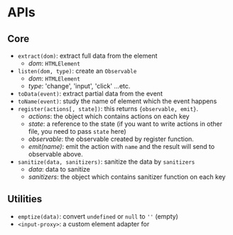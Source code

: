 # APIs

## Core
- `extract(dom)`: extract full data from the element
  - *dom*: `HTMLElement`
- `listen(dom, type)`: create an `Observable`
  - *dom*: `HTMLElement`
  - *type*: 'change', 'input', 'click' ...etc.
- `toData(event)`: extract partial data from the event
- `toName(event)`: study the name of element which the event happens
- `register(actions[, state])`: this returns `{observable, emit}`.
  - *actions*: the object which contains actions on each key
  - *state*: a reference to the state (if you want to write actions in other file, you need to pass `state` here)
  - *observable*: the observable created by register function.
  - *emit(name)*: emit the action with `name` and the result will send to observable above.
- `sanitize(data, sanitizers)`: sanitize the data by `sanitizers`
  - *data*: data to sanitize
  - *sanitizers*: the object which contains sanitizer function on each key

## Utilities

- `emptize(data)`: convert `undefined` or `null` to `''` (empty)
- `<input-proxy>`: a custom element adapter for
